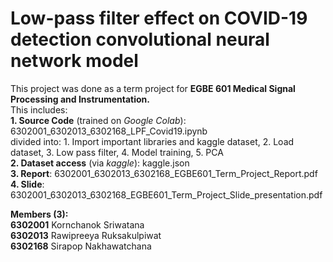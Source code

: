 # Low-pass filter effect on COVID-19 detection convolutional neural network model
This project was done as a term project for **EGBE 601 Medical Signal Processing and Instrumentation.** <br>
This includes: <br> 
**1. Source Code** (trained on _Google Colab_): 6302001_6302013_6302168_LPF_Covid19.ipynb <br>
divided into: 1. Import important libraries and kaggle dataset, 2. Load dataset, 3. Low pass filter, 4. Model training, 5. PCA <br>
**2. Dataset access** (via _kaggle_): kaggle.json <br>
**3. Report**: 6302001_6302013_6302168_EGBE601_Term_Project_Report.pdf <br>
**4. Slide**: 6302001_6302013_6302168_EGBE601_Term_Project_Slide_presentation.pdf <br>

**Members (3):** <br>
**6302001** Kornchanok Sriwatana <br>
**6302013** Rawipreeya Ruksakulpiwat <br>
**6302168** Sirapop Nakhawatchana <br>
